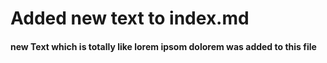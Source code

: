 # Added new text to index.md
#### new Text which is totally like lorem ipsom dolorem was added to this file
